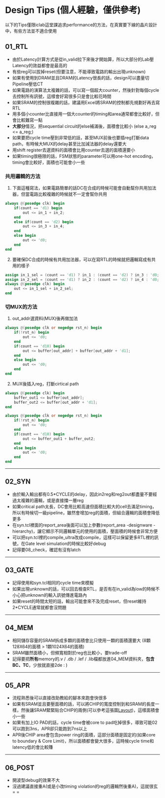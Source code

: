 # Design Tips (個人經驗，僅供參考)
以下的Tips僅限iclab這堂課追求performance的方法，在真實要下線的晶片設計中，有些方法並不適合使用

## 01_RTL
- 由於Latency計算方式是從in_valid拉下來後才開始算，所以大部分的Lab壓Latency的效益都會是最高的
- 有些reg可以拔掉reset(但要注意，不能導致電路的輸出出現unknown)
- 如果有使用到DRAM並且DRAM的Latency很長的話，design可以盡量切Pipeline壓低CT
- 如果電路的演算法太複雜的話，可以寫一個超大counter，然後針對每個cycle去控制所有訊號，這樣會好寫很多只是會比較花時間
- 如果SRAM的控制很複雜的話，建議用Excel將SRAM的控制都先規劃好再去寫RTL
- 用多個小counter比直接用一個大counter的timing和area通常都會比較好，但會比較難寫一點
- **大部分**情況，把sequential circuit的else補滿後，面積會比較小 (else a_reg <= a_reg;)
- 如果要把cycle time壓到非常低的話，甚至MUX前後也要插reg打斷data path，有時候大MUX的delay甚至比加減法器的delay還要大
- 用shift register去選資料的面積會比用counter去選的面積還要小
- 如果timing很極限的話，FSM狀態的parameter可以用one-hot encoding，timing會比較好，面積也可能會小一些

### 共用邏輯的方法
1. 下面這種寫法，如果電路簡單的話DC在合成的時候可能會自動幫你共用加法器，但當電路比較複雜的時候就不一定會幫你共用
```verilog
always @(posedge clk) begin
    if(count == 'd1) begin
        out <= in_1 + in_2;
    end
    else if(count == 'd2) begin
        out <= in_3 + in_4;
    end
    else begin
        out <= 'd0;
    end
end
```

2. 要確保DC合成的時候有共用加法器，可以在寫RTL的時候就把邏輯寫成有共用的樣子
```verilog
assign in_1_sel = (count == 'd1) ? in_1 : (count == 'd2) ? in_3 : 'd0;
assign in_2_sel = (count == 'd1) ? in_2 : (count == 'd2) ? in_4 : 'd0;
always @(posedge clk) begin
    out <= in_1_sel + in_2_sel;
end
```

### 切MUX的方法
1. out_addr選資料(MUX)後再做加法
```verilog
always @(posedge clk or negedge rst_n) begin
    if(!rst_n) begin
        out <= 'd0;
    end
    if(count == 'd10) begin
        out <= buffer[out_addr] + buffer[out_addr + 'd1];
    end
    else begin
        out <= 'd0;
    end
end
```

2. MUX後插入reg，打斷cirtical path
```verilog
always @(posedge clk) begin
    buffer_out1 <= buffer[out_addr];
    buffer_out2 <= buffer[out_addr + 'd1];
end

always @(posedge clk or negedge rst_n) begin
    if(!rst_n) begin
        out <= 'd0;
    end
    if(count == 'd10) begin
        out <= buffer_out1 + buffer_out2;
    end
    else begin
        out <= 'd0;
    end
end
```

---

## 02_SYN
- 由於輸入輸出都有0.5*CYCLE的delay，因此in2reg和reg2out都盡量不要經過太複雜的邏輯，或是直接擋一層reg
- 如果critical path太長，DC會用比較高速但面積比較大的cell去滿足timing，所以有時候切一級pipeline，雖然會增加reg的面積，但組合邏輯的面積會降低更多
- 在syn.tcl裡面的report_area後面可以加上參數(report_area -designware -hierarchy)，讓它顯示不同邏輯單元的使用的面積，壓面積的時候會非常方便
- 可以把syn.tcl裡的compile_ultra改成compile，這樣可以保留更多RTL裡的訊號，在Gate level simulation的時候比較好debug
- 記得要08_check，確認有沒有latch

---

## 03_GATE
- 記得使用和syn.tcl相同的cycle time來模擬
- 如果出現unknown的話，可以回去檢查RTL，是否有在in_valid為low的時候不小心把unknown的輸入訊號傳進電路內
- 如果reset的時間太短的話，輸出可能會來不及完成reset，但reset維持2*CYCLE通常就都會沒問題

---

## 04_MEM
- 相同儲存容量的SRAM拆成多顆的面積會比只使用一顆的面積還要大 (8顆128X64的面積 > 1顆1024X64的面積)
- SRAM雖然面積小，但頻寬相對於reg也比較小，要trade-off
- 記得要把**所有**memory的.v / .db / .lef / .lib檔都放進04_MEM資料夾，**包含BC、TC**，少放就直接2de : )

---

## 05_APR
- 流程熟悉後可以直接改助教給的腳本來跑會快很多
- 如果有SRAM並且要壓面積的話，可以將CHIP的寬度控制到和SRAM的長度一樣，然後讓SRAM緊緊貼合CHIP的兩側(可以參考這張圖[Layout](../Lab11/Layout.png))，這樣面積會小一些
- 如果有加上IO PAD的話，cycle time會被core to pad吃掉很多，導致可能02可以跑到3ns，APR卻只能跑到7ns以上
- APR後CHIP area會包含power ring的面積，這部分面積是固定的(如果core to boundary & Core Limit)，所以面積都會變大很多，這時候cycle time和latency低的會比較賺

---

## 06_POST
- 開波型debug的效果不大
- 沒過建議直接重A(或是小改timing violation的reg的邏輯然後重A)，這就很玄= =



